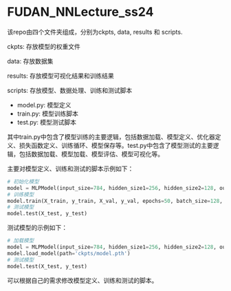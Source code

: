 # FUDAN_NNLecture_ss24

该repo由四个文件夹组成，分别为ckpts, data, results 和 scripts.

ckpts: 存放模型的权重文件

data: 存放数据集

results: 存放模型可视化结果和训练结果

scripts: 存放模型、数据处理、训练和测试脚本
- model.py: 模型定义
- train.py: 模型训练脚本
- test.py: 模型测试脚本

其中train.py中包含了模型训练的主要逻辑，包括数据加载、模型定义、优化器定义、损失函数定义、训练循环、模型保存等。test.py中包含了模型测试的主要逻辑，包括数据加载、模型加载、模型评估、模型可视化等。

主要对模型定义、训练和测试的脚本示例如下：
```python
# 初始化模型
model = MLPModel(input_size=784, hidden_size1=256, hidden_size2=128, output_size=10, activate_func=activate_func)
# 训练模型
model.train(X_train, y_train, X_val, y_val, epochs=50, batch_size=128, initial_learning_rate=1e-4, reg_lambda=0.01, decay_factor=0.9)
# 测试模型
model.test(X_test, y_test)
```

测试模型的示例如下：
```python
# 加载模型
model = MLPModel(input_size=784, hidden_size1=256, hidden_size2=128, output_size=10, activate_func=activate_func)
model.load_model(path='ckpts/model.pth')
# 测试模型
model.test(X_test, y_test)
```
可以根据自己的需求修改模型定义、训练和测试的脚本。
